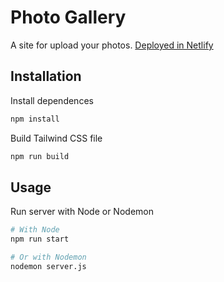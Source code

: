 # Photo Gallery

A site for upload your photos.
[Deployed in Netlify](https://aws-photo-gallery.netlify.app)

## Installation

Install dependences

```bash
npm install
```

Build Tailwind CSS file

```bash
npm run build
```

## Usage

Run server with Node or Nodemon

```bash
# With Node
npm run start

# Or with Nodemon
nodemon server.js
```

